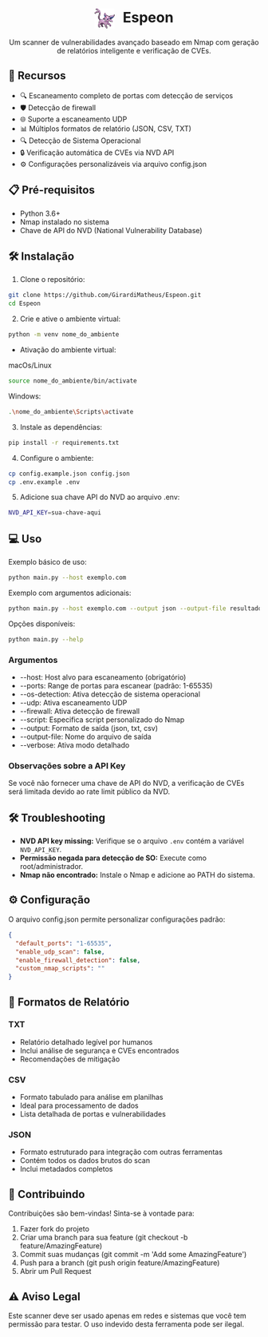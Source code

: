 <div align="center">
  <h1>
    <img src="./assets/Espeon.svg" width="40" height="40" alt="Security Scanner Logo" style="vertical-align: middle; margin-right: 10px;">
    Espeon
  </h1>

  <p>Um scanner de vulnerabilidades avançado baseado em Nmap com geração de relatórios inteligente e verificação de CVEs.</p>
</div>

## 🚀 Recursos

- 🔍 Escaneamento completo de portas com detecção de serviços
- 🛡️ Detecção de firewall
- 🌐 Suporte a escaneamento UDP
- 📊 Múltiplos formatos de relatório (JSON, CSV, TXT)
- 🔍 Detecção de Sistema Operacional
- 🔒 Verificação automática de CVEs via NVD API
- ⚙️ Configurações personalizáveis via arquivo config.json

## 📋 Pré-requisitos

- Python 3.6+
- Nmap instalado no sistema
- Chave de API do NVD (National Vulnerability Database)

## 🛠️ Instalação

1. Clone o repositório:
```bash
git clone https://github.com/GirardiMatheus/Espeon.git
cd Espeon
```
2. Crie e ative o ambiente virtual:
```bash
python -m venv nome_do_ambiente
```
* Ativação do ambiente virtual:

macOs/Linux
```bash
source nome_do_ambiente/bin/activate
```
  Windows:
```bash
.\nome_do_ambiente\Scripts\activate
```
3. Instale as dependências:
```bash
pip install -r requirements.txt
```
4. Configure o ambiente:
```bash
cp config.example.json config.json
cp .env.example .env
```
5. Adicione sua chave API do NVD ao arquivo .env:
```bash
NVD_API_KEY=sua-chave-aqui
```
## 💻 Uso

Exemplo básico de uso:
```bash
python main.py --host exemplo.com
```
Exemplo com argumentos adicionais:
```bash
python main.py --host exemplo.com --output json --output-file resultado.json --verbose
```
Opções disponíveis:
```bash
python main.py --help
```
### Argumentos
* --host: Host alvo para escaneamento (obrigatório)
* --ports: Range de portas para escanear (padrão: 1-65535)
* --os-detection: Ativa detecção de sistema operacional
* --udp: Ativa escaneamento UDP
* --firewall: Ativa detecção de firewall
* --script: Especifica script personalizado do Nmap
* --output: Formato de saída (json, txt, csv)
* --output-file: Nome do arquivo de saída
* --verbose: Ativa modo detalhado

### Observações sobre a API Key

Se você não fornecer uma chave de API do NVD, a verificação de CVEs será limitada devido ao rate limit público da NVD.

## 🛠️ Troubleshooting

- **NVD API key missing:** Verifique se o arquivo `.env` contém a variável `NVD_API_KEY`.
- **Permissão negada para detecção de SO:** Execute como root/administrador.
- **Nmap não encontrado:** Instale o Nmap e adicione ao PATH do sistema.

## ⚙️ Configuração
O arquivo config.json permite personalizar configurações padrão:

```json
{
  "default_ports": "1-65535",
  "enable_udp_scan": false,
  "enable_firewall_detection": false,
  "custom_nmap_scripts": ""
}
```
## 📄 Formatos de Relatório

### TXT

* Relatório detalhado legível por humanos
* Inclui análise de segurança e CVEs encontrados
* Recomendações de mitigação
### CSV

* Formato tabulado para análise em planilhas
* Ideal para processamento de dados
* Lista detalhada de portas e vulnerabilidades

### JSON

* Formato estruturado para integração com outras ferramentas
* Contém todos os dados brutos do scan
* Inclui metadados completos

## 🤝 Contribuindo

Contribuições são bem-vindas! Sinta-se à vontade para:

1. Fazer fork do projeto
2. Criar uma branch para sua feature (git checkout -b feature/AmazingFeature)
3. Commit suas mudanças (git commit -m 'Add some AmazingFeature')
4. Push para a branch (git push origin feature/AmazingFeature)
5. Abrir um Pull Request

## ⚠️ Aviso Legal

Este scanner deve ser usado apenas em redes e sistemas que você tem permissão para testar. O uso indevido desta ferramenta pode ser ilegal.

<!--
## 📝 Licença

Este projeto está licenciado sob a MIT License - veja o arquivo LICENSE para detalhes.-->

<!--
Distribuição
    Distribuição:
        Empacotar o projeto como uma ferramenta instalável com setuptools.
        Publicar no PyPI para facilitar a instalação:

        pip install espeon

Monitoramento em Tempo Real
    Adicionar uma opção para executar varreduras periódicas e monitorar hosts constantemente.
    Armazenar os resultados em um banco de dados SQLite ou MongoDB.

Futuro: Tornar-se uma Ferramenta Completa
    Interface Web:
        FastAPI para criar uma interface web interativa.
        Exibir os resultados do scan e relatórios em tempo real no navegador.

    Módulos de Expansão:
        Suporte a outros scanners, como OpenVAS ou Nikto, para complementar o Nmap.

-->
